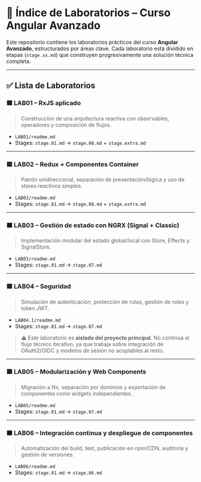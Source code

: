 # 🧪 Índice de Laboratorios – Curso Angular Avanzado

Este repositorio contiene los laboratorios prácticos del curso **Angular Avanzado**, estructurados por áreas clave. Cada laboratorio está dividido en etapas (`stage.xx.md`) que construyen progresivamente una solución técnica completa.

---

## ✅ Lista de Laboratorios

### 🟩 LAB01 – RxJS aplicado
> Construcción de una arquitectura reactiva con observables, operadores y composición de flujos.

- `LAB01/readme.md`
- Stages: `stage.01.md` → `stage.08.md` + `stage.extra.md`

---

### 🟨 LAB02 – Redux + Componentes Container
> Patrón unidireccional, separación de presentación/lógica y uso de stores reactivos simples.

- `LAB02/readme.md`
- Stages: `stage.01.md` → `stage.08.md` + `stage.extra.md`

---

### 🟧 LAB03 – Gestión de estado con NGRX (Signal + Classic)
> Implementación modular del estado global/local con Store, Effects y SignalStore.

- `LAB03/readme.md`
- Stages: `stage.01.md` → `stage.07.md`

---

### 🟥 LAB04 – Seguridad  
> Simulación de autenticación, protección de rutas, gestión de roles y token JWT.

- `LAB04.1/readme.md`
- Stages: `stage.01.md` → `stage.07.md`

> ⚠️ Este laboratorio es **aislado del proyecto principal**. No continúa el flujo técnico iterativo, ya que trabaja sobre integración de OAuth2/OIDC y modelos de sesión no acoplables al resto.

---

### 🟪 LAB05 – Modularización y Web Components
> Migración a Nx, separación por dominios y exportación de componentes como widgets independientes.

- `LAB05/readme.md`
- Stages: `stage.01.md` → `stage.07.md`

---

### 🟫 LAB06 – Integración continua y despliegue de componentes
> Automatización del build, test, publicación en npm/CDN, auditoría y gestión de versiones.

- `LAB06/readme.md`
- Stages: `stage.01.md` → `stage.06.md`


